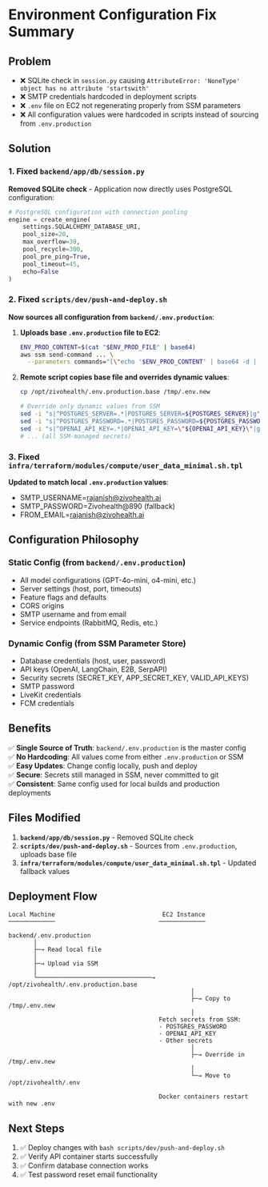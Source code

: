 # Environment Configuration Fix Summary

## Problem
- ❌ SQLite check in `session.py` causing `AttributeError: 'NoneType' object has no attribute 'startswith'`
- ❌ SMTP credentials hardcoded in deployment scripts
- ❌ `.env` file on EC2 not regenerating properly from SSM parameters
- ❌ All configuration values were hardcoded in scripts instead of sourcing from `.env.production`

## Solution

### 1. Fixed `backend/app/db/session.py`
**Removed SQLite check** - Application now directly uses PostgreSQL configuration:

```python
# PostgreSQL configuration with connection pooling
engine = create_engine(
    settings.SQLALCHEMY_DATABASE_URI,
    pool_size=20,
    max_overflow=30,
    pool_recycle=300,
    pool_pre_ping=True,
    pool_timeout=45,
    echo=False
)
```

### 2. Fixed `scripts/dev/push-and-deploy.sh`
**Now sources all configuration from `backend/.env.production`**:

1. **Uploads base `.env.production` file to EC2**:
   ```bash
   ENV_PROD_CONTENT=$(cat "$ENV_PROD_FILE" | base64)
   aws ssm send-command ... \
     --parameters commands="[\"echo '$ENV_PROD_CONTENT' | base64 -d | sudo tee /opt/zivohealth/.env.production.base >/dev/null\"]"
   ```

2. **Remote script copies base file and overrides dynamic values**:
   ```bash
   cp /opt/zivohealth/.env.production.base /tmp/.env.new
   
   # Override only dynamic values from SSM
   sed -i "s|^POSTGRES_SERVER=.*|POSTGRES_SERVER=${POSTGRES_SERVER}|g" /tmp/.env.new
   sed -i "s|^POSTGRES_PASSWORD=.*|POSTGRES_PASSWORD=${POSTGRES_PASSWORD}|g" /tmp/.env.new
   sed -i "s|^OPENAI_API_KEY=.*|OPENAI_API_KEY=\"${OPENAI_API_KEY}\"|g" /tmp/.env.new
   # ... (all SSM-managed secrets)
   ```

### 3. Fixed `infra/terraform/modules/compute/user_data_minimal.sh.tpl`
**Updated to match local `.env.production` values**:
- SMTP_USERNAME=rajanish@zivohealth.ai
- SMTP_PASSWORD=Zivohealth@890 (fallback)
- FROM_EMAIL=rajanish@zivohealth.ai

## Configuration Philosophy

### Static Config (from `backend/.env.production`)
- All model configurations (GPT-4o-mini, o4-mini, etc.)
- Server settings (host, port, timeouts)
- Feature flags and defaults
- CORS origins
- SMTP username and from email
- Service endpoints (RabbitMQ, Redis, etc.)

### Dynamic Config (from SSM Parameter Store)
- Database credentials (host, user, password)
- API keys (OpenAI, LangChain, E2B, SerpAPI)
- Security secrets (SECRET_KEY, APP_SECRET_KEY, VALID_API_KEYS)
- SMTP password
- LiveKit credentials
- FCM credentials

## Benefits

✅ **Single Source of Truth**: `backend/.env.production` is the master config  
✅ **No Hardcoding**: All values come from either `.env.production` or SSM  
✅ **Easy Updates**: Change config locally, push and deploy  
✅ **Secure**: Secrets still managed in SSM, never committed to git  
✅ **Consistent**: Same config used for local builds and production deployments  

## Files Modified

1. **`backend/app/db/session.py`** - Removed SQLite check
2. **`scripts/dev/push-and-deploy.sh`** - Sources from `.env.production`, uploads base file
3. **`infra/terraform/modules/compute/user_data_minimal.sh.tpl`** - Updated fallback values

## Deployment Flow

```
Local Machine                              EC2 Instance
─────────────                             ─────────────

backend/.env.production
       │
       ├─→ Read local file
       │
       ├─→ Upload via SSM
       │                                   
       └────────────────────────────────→ /opt/zivohealth/.env.production.base
                                                   │
                                                   ├─→ Copy to /tmp/.env.new
                                                   │
                                          Fetch secrets from SSM:
                                          - POSTGRES_PASSWORD
                                          - OPENAI_API_KEY
                                          - Other secrets
                                                   │
                                                   ├─→ Override in /tmp/.env.new
                                                   │
                                                   └─→ Move to /opt/zivohealth/.env
                                                   
                                          Docker containers restart with new .env
```

## Next Steps

1. ✅ Deploy changes with `bash scripts/dev/push-and-deploy.sh`
2. ✅ Verify API container starts successfully
3. ✅ Confirm database connection works
4. ✅ Test password reset email functionality

